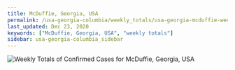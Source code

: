 ```yaml
---
title: McDuffie, Georgia, USA
permalink: /usa-georgia-columbia/weekly_totals/usa-georgia-mcduffie-weekly_totals.html
last_updated: Dec 23, 2020
keywords: ["McDuffie, Georgia, USA", "weekly totals"]
sidebar: usa-georgia-columbia_sidebar
---
```


![Weekly Totals of Confirmed Cases for McDuffie, Georgia, USA](/covid_tracker/images/graphs/usa-georgia-mcduffie-weekly_totals_graph.png)
